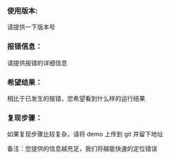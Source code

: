 ### 使用版本:

请提供一下版本号

### 报错信息：

请提供报错的详细信息

### 希望结果：

相比于已发生的报错，您希望看到什么样的运行结果

### 复现步骤：

如果复现步骤比较复杂，请将 demo 上传到 git 并留下地址

备注：您提供的信息越充足，我们将越能快速的定位错误 


